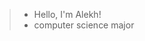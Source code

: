 > -  Hello, I'm Alekh!
> - computer science major



<!---
Alekh11/Alekh11 is a ✨ special ✨ repository because its `README.md` (this file) appears on your GitHub profile.
You can click the Preview link to take a look at your changes.
--->
